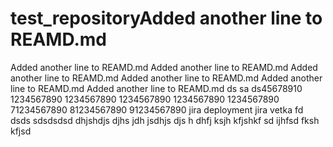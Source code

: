 # test_repositoryAdded another line to REAMD.md
Added another line to REAMD.md
Added another line to REAMD.md
Added another line to REAMD.md
Added another line to REAMD.md
Added another line to REAMD.md
Added another line to REAMD.md
ds
sa
ds45678910
1234567890
1234567890
1234567890
1234567890
1234567890
71234567890
81234567890
91234567890
jira deployment
jira vetka
fd
dsds
sdsdsdsd
dhjshdjs djhs jdh jsdhjs djs h
dhfj ksjh kfjshkf
sd ijhfsd fksh kfjsd
